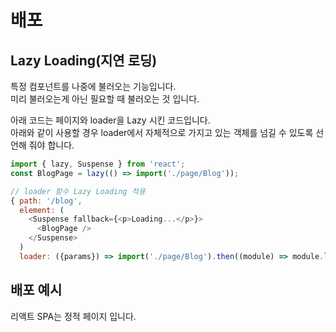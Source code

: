 # 배포

## Lazy Loading(지연 로딩)

특정 컴포넌트를 나중에 불러오는 기능입니다.  
미리 불러오는게 아닌 필요할 때 불러오는 것 입니다.

아래 코드는 페이지와 loader을 Lazy 시킨 코드입니다.  
아래와 같이 사용할 경우 loader에서 자체적으로 가지고 있는 객체를 넘길 수 있도록 선언해 줘야 합니다.

```javascript
import { lazy, Suspense } from 'react';
const BlogPage = lazy(() => import('./page/Blog'));

// loader 함수 Lazy Loading 적용
{ path: '/blog', 
  element: (
    <Suspense fallback={<p>Loading...</p>}>
      <BlogPage />
    </Suspense>
  )
  loader: ({params}) => import('./page/Blog').then((module) => module.loader({params})) }
```

## 배포 예시

리액트 SPA는 정적 페이지 입니다.
